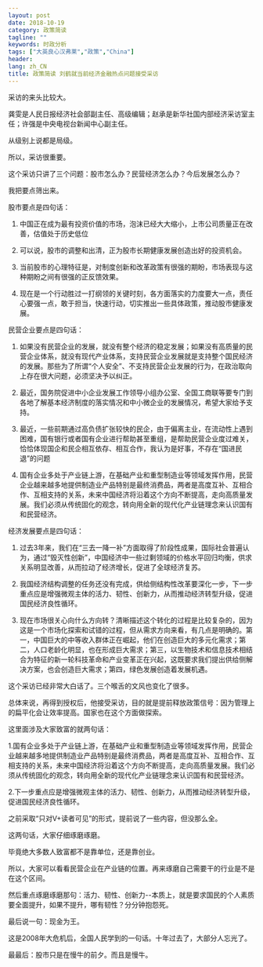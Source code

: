 ```yaml
---
layout: post
date: 2018-10-19
category: 政策简读
tagline: ""
keywords: 时政分析
tags: ["大英良心汉弗莱","政策","China"]
header:
lang: zh_CN 
title: 政策简读 刘鹤就当前经济金融热点问题接受采访
---
```


采访的来头比较大。

龚雯是人民日报经济社会部副主任、高级编辑；赵承是新华社国内部经济采访室主任；许强是中央电视台新闻中心副主任。

从级别上说都是局级。

所以，采访很重要。

这个采访只讲了三个问题：股市怎么办？民营经济怎么办？今后发展怎么办？

我把要点筛出来。

股市要点是四句话：

1. 中国正在成为最有投资价值的市场，泡沫已经大大缩小，上市公司质量正在改善，估值处于历史低位

2. 可以说，股市的调整和出清，正为股市长期健康发展创造出好的投资机会。

3. 当前股市的心理特征是，对制度创新和改革政策有很强的期盼，市场表现与这种期盼之间有很强的正反馈效果。

4. 现在是一个行动胜过一打纲领的关键时刻，各方面落实的力度要大一点，责任心要强一点，敢于担当，快速行动，切实推出一些具体政策，推动股市健康发展。

民营企业要点是四句话：

1. 如果没有民营企业的发展，就没有整个经济的稳定发展；如果没有高质量的民营企业体系，就没有现代产业体系，支持民营企业发展就是支持整个国民经济的发展。那些为了所谓“个人安全”、不支持民营企业发展的行为，在政治取向上存在很大问题，必须坚决予以纠正。

2. 最近，国务院促进中小企业发展工作领导小组办公室、全国工商联等要专门到各地了解基本经济制度的落实情况和中小微企业的发展情况，希望大家给予支持。

3. 最近，一些前期通过高负债扩张较快的民企，由于偏离主业，在流动性上遇到困难，国有银行或者国有企业进行帮助甚至重组，是帮助民营企业度过难关，恰恰体现国企和民企相互依存、相互合作，我认为是好事，不存在“国进民退”的问题

4. 国有企业多处于产业链上游，在基础产业和重型制造业等领域发挥作用，民营企业越来越多地提供制造业产品特别是最终消费品，两者是高度互补、互相合作、互相支持的关系，未来中国经济将沿着这个方向不断提高，走向高质量发展。我们必须从传统固化的观念，转向用全新的现代化产业链理念来认识国有和民营经济。

经济发展要点是四句话：

1. 过去3年来，我们在“三去一降一补”方面取得了阶段性成果，国际社会普遍认为，通过“毁灭性创新”，中国经济中一些过剩领域的价格水平回归均衡，供求关系明显改善，从而拉动了经济增长，促进了全球经济复苏。

2. 我国经济结构调整的任务还没有完成，供给侧结构性改革要深化一步，下一步重点应是增强微观主体的活力、韧性、创新力，从而推动经济转型升级，促进国民经济良性循环。

3. 现在市场很关心向什么方向转？清晰描述这个转化的过程是比较复杂的，因为这是一个市场化探索和试错的过程，但从需求方向来看，有几点是明确的。第一，中国巨大的中等收入群体正在崛起，他们在创造巨大的多元化需求；第二，人口老龄化明显，也在形成巨大需求；第三，以生物技术和信息技术相结合为特征的新一轮科技革命和产业变革正在兴起，这既要求我们提出供给侧解决方案，也会创造巨大需求；第四，绿色发展创造着发展机遇。

这个采访已经非常大白话了。三个喉舌的文风也变化了很多。

总体来说，再得到授权后，他接受采访，目的就是提前释放政策信号：因为管理上的扁平化会让效率提高。国家也在这个方面做探索。

这里面涉及大家致富的就两句话：

1.国有企业多处于产业链上游，在基础产业和重型制造业等领域发挥作用，民营企业越来越多地提供制造业产品特别是最终消费品，两者是高度互补、互相合作、互相支持的关系，未来中国经济将沿着这个方向不断提高，走向高质量发展。我们必须从传统固化的观念，转向用全新的现代化产业链理念来认识国有和民营经济。

2.下一步重点应是增强微观主体的活力、韧性、创新力，从而推动经济转型升级，促进国民经济良性循环。

之前采取“只对V+读者可见”的形式，提前说了一些内容，但没那么全。

这两句话，大家仔细琢磨琢磨。

毕竟绝大多数人致富都不是靠单位，还是靠创业。

所以，大家可以看看民营企业在产业链的位置。再来琢磨自己需要干的行业是不是在这个区间。

然后重点琢磨琢磨那句：活力、韧性、创新力--本质上，就是要求国民的个人素质要全面提升，如果不提升，哪有韧性？分分钟抱怨死。

最后说一句：现金为王。

这是2008年大危机后，全国人民学到的一句话。十年过去了，大部分人忘光了。

最最后：股市只是在慢牛的前夕。而且是慢牛。

